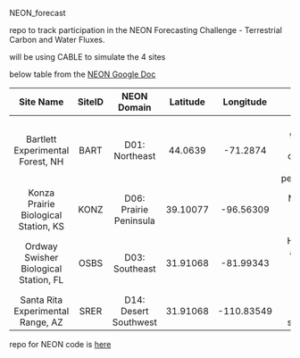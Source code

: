NEON_forecast

repo to track participation in the NEON Forecasting Challenge - Terrestrial Carbon and Water Fluxes.

will be using CABLE to simulate the 4 sites

below table from the [NEON Google Doc](https://docs.google.com/document/d/1l7sxBk-z-GHTlk50rdxP0lPTwJzFJ2gykclINkMsWcc/edit "NEON Google Doc")

| Site Name | SiteID|NEON Domain|Latitude|Longitude|Dominant Species|
|:-:|:-:|:-:|:-:|:-:|:-:|
|Bartlett Experimental Forest, NH|BART|D01: Northeast|44.0639|-71.2874|Fagus grandifolia, Tsuga canadensis, Acer pensylvanicum|
|Konza Prairie Biological Station, KS|KONZ|D06: Prairie Peninsula|39.10077|-96.56309|Midwestern tallgrass prairie| 
|Ordway Swisher Biological Station, FL|OSBS|D03: Southeast|31.91068|-81.99343|Herbaceous and woody wetlands, Evergreen forest|
|Santa Rita Experimental Range, AZ|SRER|D14: Desert Southwest|31.91068|-110.83549|Southwest desert shrub/scrub|


repo for NEON code is [here](https://github.com/eco4cast/neon4cast-terrestrial)
